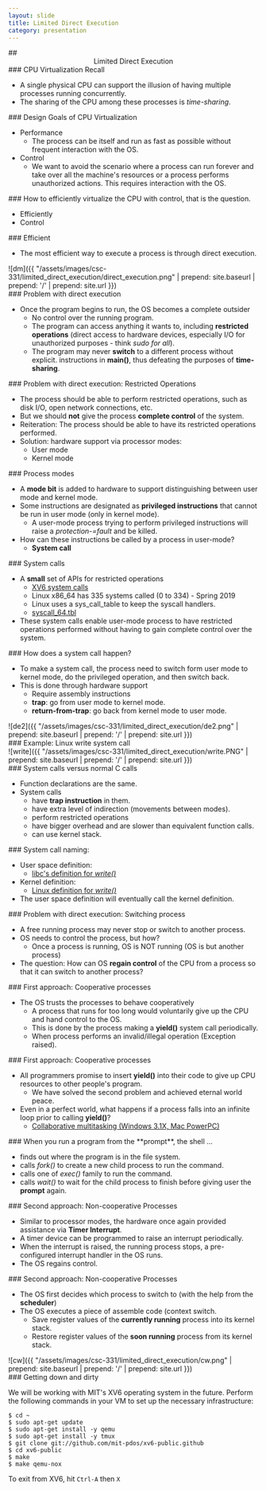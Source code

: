 ```yaml
---
layout: slide
title: Limited Direct Execution
category: presentation
---
```


<section data-markdown>
## <center> Limited Direct Execution  </center>
</section>

<section data-markdown>
### CPU Virtualization Recall

- A single physical CPU can support the illusion of having multiple processes running concurrently.
- The sharing of the CPU among these processes is *time-sharing*.
</section>


<section data-markdown>
### Design Goals of CPU Virtualization

- Performance
  - The process can be itself and run as fast as possible without frequent interaction with the OS.
- Control
  - We want to avoid the scenario where a process can run forever and take over all the machine's resources or a process performs unauthorized actions. This requires interaction with the OS.
</section>


<section data-markdown>
### How to efficiently virtualize the CPU with control, that is the question.

- Efficiently
- Control
</section>

<section data-markdown>
### Efficient

- The most efficient way to execute a process is through direct execution.

</section>


<section data-markdown>
![dm]({{ "/assets/images/csc-331/limited_direct_execution/direct_execution.png" | prepend: site.baseurl | prepend: '/' | prepend: site.url }})
</section>

<section data-markdown>
### Problem with direct execution

- Once the program begins to run, the OS becomes a complete outsider
  - No control over the running program.
  - The program can access anything it wants to, including **restricted operations** (direct access to hardware devices, especially I/O for unauthorized purposes - think *sudo for all*).
  - The program may never **switch** to a different process without explicit. instructions in **main()**, thus defeating the purposes of **time-sharing**.
</section>


<section data-markdown>
### Problem with direct execution: Restricted Operations

- The process should be able to perform restricted operations, such as disk I/O, open network connections, etc.
- But we should **not** give the process **complete control** of the system.
- Reiteration: The process should be able to have its restricted operations performed.
- Solution: hardware support via processor modes:
  - User mode
  - Kernel mode
</section>


<section data-markdown>
### Process modes

- A **mode bit** is added to hardware to support distinguishing between user mode and kernel mode.
- Some instructions are designated as **privileged instructions** that cannot be run in user mode (only in kernel mode).
  - A user-mode process trying to perform privileged instructions will raise a *protection-=fault* and be killed.
- How can these instructions be called by a process in user-mode?
  - **System call**
</section>


<section data-markdown>
### System calls

- A **small** set of APIs for restricted operations
  - [XV6 system calls](https://github.com/mit-pdos/xv6-public/blob/master/syscall.h)
  - Linux x86_64 has 335 systems called (0 to 334) - Spring 2019
  - Linux uses a sys_call_table to keep the syscall handlers.
  - [syscall_64.tbl](https://github.com/torvalds/linux/blob/6f0d349d922ba44e4348a17a78ea51b7135965b1/arch/x86/entry/syscalls/syscall_64.tbl)
- These system calls enable user-mode process to have restricted operations performed without having to gain complete control over the system.
</section>


<section data-markdown>
### How does a system call happen?

- To make a system call, the process need to switch form user mode to kernel mode, do the privileged operation, and then switch back.
- This is done through hardware support
  - Require assembly instructions
  - **trap**: go from user mode to kernel mode.
  - **return-from-trap**: go back from kernel mode to user mode.

</section>


<section data-markdown>
![de2]({{ "/assets/images/csc-331/limited_direct_execution/de2.png" | prepend: site.baseurl | prepend: '/' | prepend: site.url }})
</section>


<section data-markdown>
### Example: Linux write system call
</section>


<section data-markdown>
![write]({{ "/assets/images/csc-331/limited_direct_execution/write.PNG" | prepend: site.baseurl | prepend: '/' | prepend: site.url }})
</section>


<section data-markdown>
### System calls versus normal C calls

- Function declarations are the same.
- System calls
  - have **trap instruction** in them.
  - have extra level of indirection (movements between modes).
  - perform restricted operations
  - have bigger overhead and are slower than equivalent function calls.
  - can use kernel stack.
</section>


<section data-markdown>
### System call naming:

- User space definition:
  - [libc's definition for *write()*](https://sourceware.org/git/?p=glibc.git;a=blob_plain;f=io/write.c;hb=HEAD)
- Kernel definition:
  - [Linux definition for *write()*](https://github.com/torvalds/linux/blob/74673fc50babc9be22b32c4ce697fceb51c7671a/include/linux/syscalls.h)
- The user space definition will eventually call the kernel definition.
</section>


<section data-markdown>
### Problem with direct execution: Switching process

- A free running process may never stop or switch to another process.
- OS needs to control the process, but how?
  - Once a process is running, OS is NOT running (OS is but another process)
- The question: How can OS **regain control** of the CPU from a process so that it can switch to another process?
</section>


<section data-markdown>
### First approach: Cooperative processes

- The OS trusts the processes to behave cooperatively
  - A process that runs for too long would voluntarily give up the CPU and hand control to the OS.
  - This is done by the process making a **yield()** system call periodically.
  - When process performs an invalid/illegal operation (Exception raised).
</section>


<section data-markdown>
### First approach: Cooperative processes

- All programmers promise to insert **yield()** into their code to give up CPU resources to other people's program.
  - We have solved the second problem and achieved eternal world peace.
- Even in a perfect world, what happens if a process falls into an infinite loop prior to calling **yield()**?
  - [Collaborative multitasking (Windows 3.1X, Mac PowerPC)](https://en.wikipedia.org/wiki/Cooperative_multitasking)
</section>


<section data-markdown>
### When you run a program from the **prompt**, the shell ...

- finds out where the program is in the file system.
- calls *fork()* to create a new child process to run the command.
- calls one of *exec()* family to run the command.
- calls *wait()* to wait for the child process to finish before giving user the **prompt** again.
</section>


<section data-markdown>
### Second approach: Non-cooperative Processes

- Similar to processor modes, the hardware once again provided assistance via **Timer Interrupt**.
- A timer device can be programmed to raise an interrupt periodically.
- When the interrupt is raised, the running process stops, a pre-configured interrupt handler in the OS runs.
- The OS regains control.
</section>


<section data-markdown>
### Second approach: Non-cooperative Processes

- The OS first decides which process to switch to (with the help from the **scheduler**)
- The OS executes a piece of assemble code (context switch.
  - Save register values of the **currently running** process into its kernel stack.
  - Restore register values of the **soon running** process from its kernel stack.
</section>


<section data-markdown>
![cw]({{ "/assets/images/csc-331/limited_direct_execution/cw.png" | prepend: site.baseurl | prepend: '/' | prepend: site.url }})
</section>

<section data-markdown>
### Getting down and dirty

We will be working with MIT's XV6 operating system in the future. Perform the following commands in your VM to set up the necessary infrastructure:

```
$ cd ~
$ sudo apt-get update
$ sudo apt-get install -y qemu
$ sudo apt-get install -y tmux
$ git clone git://github.com/mit-pdos/xv6-public.github
$ cd xv6-public
$ make
$ make qemu-nox
```
To exit from XV6, hit `Ctrl-A` then `X`
</section>
